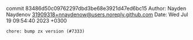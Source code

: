 commit 83486d50c09762297dbd3be68e3921d47ed6bc15
Author: Nayden Naydenov <31909318+nnaydenow@users.noreply.github.com>
Date:   Wed Jul 19 09:54:40 2023 +0300

    chore: bump zx version (#7333)
